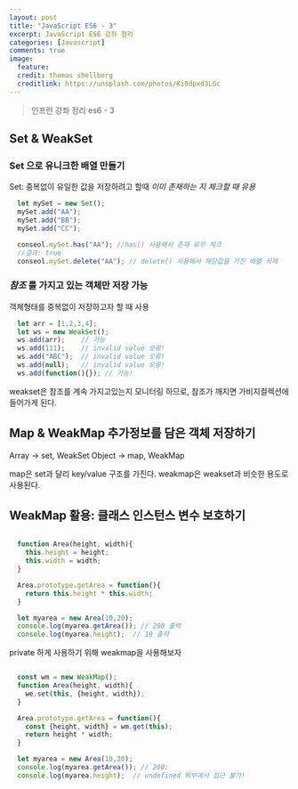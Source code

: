```yaml
---
layout: post
title: "JavaScript ES6 - 3"
excerpt: JavaScript ES6 강좌 정리
categories: [Javascript]
comments: true
image:
  feature:
  credit: thomas shellberg
  creditlink: https://unsplash.com/photos/Ki0dpxd3LGc
---
```


> 인프런 강좌 정리 es6 - 3

## Set & WeakSet  

### Set 으로 유니크한 배열 만들기
Set: 중복없이 유일한 값을 저장하려고 할때
    *이미 존재하는 지 체크할 때 유용*    
```javascript
  let mySet = new Set();
  mySet.add("AA");
  mySet.add("BB");
  mySet.add("CC");

  conseol.mySet.has("AA"); //has() 사용해서 존재 유무 체크
  //결과: true
  conseol.mySet.delete("AA"); // delete() 사용해서 해당값을 가진 배열 삭제
```


### *참조* 를 가지고 있는 객체만 저장 가능
객체형태를 중복없이 저장하고자 할 때 사용

```javascript
  let arr = [1,2,3,4];
  let ws = new WeakSet();
  ws.add(arr);    // 가능
  ws.add(111);    // invalid value 오류!
  ws.add("ABC");  // invalid value 오류!
  ws.add(null);   // invalid value 오류!
  ws.add(function(){}); // 가능!
```

weakset은 참조를 계속 가지고있는지 모니터링 하므로, 참조가 깨지면 가비지컬렉션에 들어가게 된다.  


## Map & WeakMap 추가정보를 담은 객체 저장하기
Array  -> set, WeakSet
Object -> map, WeakMap

map은 set과 달리 key/value 구조를 가진다.
weakmap은 weakset과 비슷한 용도로 사용된다.

## WeakMap 활용: 클래스 인스턴스 변수 보호하기
```javascript

  function Area(height, width){
    this.height = height;
    this.width = width;
  }

  Area.prototype.getArea = function(){
    return this.height * this.width;
  }

  let myarea = new Area(10,20);
  console.log(myarea.getArea()); // 200 출력
  console.log(myarea.height);  // 10 출력
```

private 하게 사용하기 위해 weakmap을 사용해보자

```javascript

  const wm = new WeakMap();
  function Area(height, width){
    we.set(this, {height, width});
  }

  Area.prototype.getArea = function(){
    const {height, width} = wm.get(this);
    return height * width;
  }

  let myarea = new Area(10,20);
  console.log(myarea.getArea()); // 200;
  console.log(myarea.height);  // undefined 외부에서 접근 불가!
```
